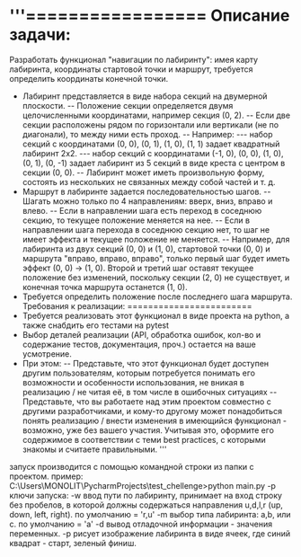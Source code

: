 '''=================
Описание задачи:
=================
Разработать функционал "навигации по лабиринту": имея карту лабиринта, координаты стартовой точки и маршрут, требуется 
определить координаты конечной точки.
- Лабиринт представляется в виде набора секций на двумерной плоскости.
-- Положение секции определяется двумя целочисленными координатами, например секция (0, 2).
-- Если две секции расположены рядом по горизонтали или вертикали (не по диагонали), то между ними есть проход.
-- Например:
--- набор секций с координатами (0, 0), (0, 1), (1, 0), (1, 1) задает квадратный лабиринт 2x2.
--- набор секций с координатами (-1, 0), (0, 0), (1, 0), (0, 1), (0, -1) задает лабиринт из 5 секций в виде креста
с центром в секции (0, 0).
-- Лабиринт может иметь произвольную форму, состоять из нескольких не связанных между собой частей и т. д.
- Маршрут в лабиринте задается последовательностью шагов.
-- Шагать можно только по 4 направлениям: вверх, вниз, вправо и влево.
-- Если в направлении шага есть переход в соседнюю секцию, то текущее положение меняется на нее.
-- Если в направлении шага перехода в соседнюю секцию нет, то шаг не имеет эффекта и текущее положение не меняется.
-- Например, для лабиринта из двух секций (0, 0) и (1, 0), стартовой точки (0, 0) и маршрута "вправо, вправо, вправо",
только первый шаг будет иметь эффект (0, 0) -> (1, 0). Второй и третий шаг оставят текущее положение без изменений,
поскольку секции (2, 0) не существует, и конечная точка маршрута останется (1, 0).
- Требуется определить положение после последнего шага маршрута.
Требования к реализации:
========================
- Требуется реализовать этот функционал в виде проекта на python, а также снабдить его тестами на pytest
- Выбор деталей реализации (API, обработка ошибок, кол-во и содержание тестов, документация, проч.) остается на ваше 
усмотрение.
- При этом:
-- Представьте, что этот функционал будет доступен другим пользователям, которым потребуется понимать его возможности и
особенности использования, не вникая в реализацию / не читая её, в том числе в ошибочных ситуациях
-- Представьте, что вы работаете над этим проектом совместно с другими разработчиками, и кому-то другому может понадобиться
понять реализацию / внести изменения в имеющийся функционал - возможно, уже без вашего участия. Учитывая это, оформите его
содержимое в соответствии с теми best practiсes, с которыми знакомы и считаете правильными.
'''

запуск производится с помощью командной строки из папки с проектом.
пример:
C:\Users\MONOLIT\PycharmProjects\test_chellenge>python main.py -p
ключи запуска:
-w ввод пути по лабиринту, принимает на вход строку без пробелов, в которой должны содержаться направления u,d,l,r (up, down, left, right).
по умолчанию = 'r,u'
-m выбор типа лабиринта: a,b, или c.
по умолчанию = 'a'
-d вывод отладочной информации - значения переменных.
-p рисует изображение лабиринта в виде ячеек, где синий квадрат - старт, зеленый финиш.